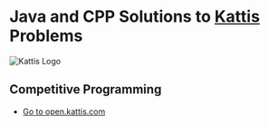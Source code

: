 # Java and CPP Solutions to [Kattis](https://open.kattis.com/) Problems

![Kattis Logo](https://open.kattis.com/images/site-logo?v=0a3f6018aacf449381741e45cf0ff6ba)

## Competitive Programming

- [Go to open.kattis.com](https://open.kattis.com/)
